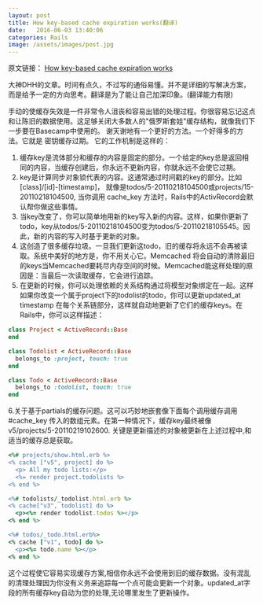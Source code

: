 ```yaml
---
layout: post
title: How key-based cache expiration works(翻译)
date:   2016-06-03 13:40:06
categories: Rails
image: /assets/images/post.jpg
---
```




原文链接： [How key-based cache expiration works](https://signalvnoise.com/posts/3113-how-key-based-cache-expiration-works)

大神DHH的文章。时间有点久，不过写的通俗易懂。并不是详细的写解决方案，而是给予一定的方向思考。翻译是为了能让自己加深印象。(翻译能力有限)

手动的使缓存失效是一件非常令人沮丧和容易出错的处理过程。你很容易忘记这点和让陈旧的数据使用。这足够关闭大多数人的"俄罗斯套娃"缓存结构，就像我们下一步要在Basecamp中使用的。
谢天谢地有一个更好的方法。一个好得多的方法。它就是 密钥缓存过期。 它的工作机制是这样的：

1. 缓存key是流体部分和缓存的内容是固定的部分。一个给定的key总是返回相同的内容，当缓存创建后，你永远不更新内容，你就永远不会使它过期。
2. key是计算同步对象锁代表的内容。这通常通过时间戳的key的部分。比如  [class]/[id]-[timestamp]， 就像是todos/5-20110218104500或projects/15-20110218104500, 当你调用 cache_key 方法时，Rails中的ActivRecord会默认帮你做这些事情。
3. 当key改变了，你可以简单地用新的key写入新的内容。这样，如果你更新了todo，key从todos/5-20110218104500变为todos/5-20110218105545。因此，新的内容的写入时基于更新的对象。
4. 这创造了很多缓存垃圾。一旦我们更新这todo，旧的缓存将永远不会再被读取。系统中美好的地方是，你不用关心它。Memcached 将会自动的清除最旧的keys当Memcached要耗尽内存空间的时候。Memcached能这样处理的原因是：当最后一次读取缓存，它会进行追踪。
5. 在更新的时候，你可以处理依赖的关系结构通过将模型对象绑定在一起。这样如果你改变一个属于project下的todolist的todo，你可以更新updated_at timestamp 在每个关系链部分，这样就自动地更新了它们的缓存keys。在Rails中，你可以这样描述：

```ruby
class Project < ActiveRecord::Base
end

class Todolist < ActiveRecord::Base
  belongs_to :project, touch: true
end

class Todo < ActiveRecord::Base
  belongs_to :todolist, touch: true
end

```

6.关于基于partials的缓存问题。这可以巧妙地嵌套像下面每个调用缓存调用 #cache_key 传入的数组元素。在第一种情况下，缓存key最终被像 v5/projects/5-20110219102600.
关键是更新描述的对象被更新在上述过程中,和适当的缓存总是获取。


```ruby
<%# projects/show.html.erb %>
<% cache ["v5", project] do %>
  <p> All my todo lists:</p>
  <%= render project.todolists %>
<% end %>

<%# todolists/_todolist.html.erb %>
<% cache["v3", todolist] do %>
  <p><%= render todolist.todos %></p>
<% end %>

<%# todos/_todo.html.erb%>
<% cache ["v1", todo] do %>
  <p><%= todo.name %></p>
<% end %>

```

这个过程使它容易实现缓存方案,相信你永远不会使用到旧的缓存数据。没有混乱的清理处理因为你没有义务来追踪每一个点可能会更新一个对象。updated_at字段的所有缓存key自动为您的处理,无论哪里发生了更新操作。

